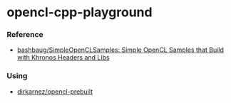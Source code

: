 opencl-cpp-playground
=====================
### Reference
- [bashbaug/SimpleOpenCLSamples: Simple OpenCL Samples that Build with Khronos Headers and Libs](https://github.com/bashbaug/SimpleOpenCLSamples)
### Using
- [dirkarnez/opencl-prebuilt](https://github.com/dirkarnez/opencl-cpp-prebuilt)
